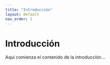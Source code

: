 ```yaml
---
title: "Introducción"
layout: default
nav_order: 1
---
```


# Introducción

Aquí comienza el contenido de la introducción...
